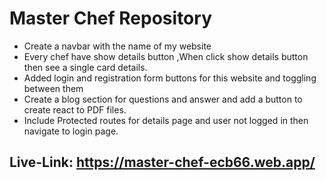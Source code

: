 #  Master Chef Repository
* Create a navbar with the name of my website 
* Every chef have show details button ,When click show details button then see a single card details.
* Added login and registration form buttons for this website and toggling between them
* Create a blog section for questions and answer and add a button to create react to PDF files.
* Include Protected routes for details page and user not logged in then navigate to login page.

## Live-Link: https://master-chef-ecb66.web.app/